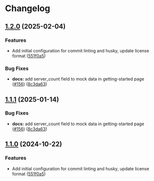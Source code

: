 # Changelog

## [1.2.0](https://github.com/discordplace/discord.place/compare/docs-v1.1.1...docs@v1.2.0) (2025-02-04)


### Features

* Add initial configuration for commit linting and husky, update license format ([551f0a5](https://github.com/discordplace/discord.place/commit/551f0a5256b924ce2d6baed9bd475db11d1cacb6))


### Bug Fixes

* **docs:** add server_count field to mock data in getting-started page ([#156](https://github.com/discordplace/discord.place/issues/156)) ([8c3da63](https://github.com/discordplace/discord.place/commit/8c3da635b23be3ddf864794f07cd02d614d3f18f))

## [1.1.1](https://github.com/discordplace/discord.place/compare/docs@v1.1.0...docs@v1.1.1) (2025-01-14)


### Bug Fixes

* **docs:** add server_count field to mock data in getting-started page ([#156](https://github.com/discordplace/discord.place/issues/156)) ([8c3da63](https://github.com/discordplace/discord.place/commit/8c3da635b23be3ddf864794f07cd02d614d3f18f))

## [1.1.0](https://github.com/discordplace/discord.place/compare/docs-v1.0.0...docs@v1.1.0) (2024-10-22)


### Features

* Add initial configuration for commit linting and husky, update license format ([551f0a5](https://github.com/discordplace/discord.place/commit/551f0a5256b924ce2d6baed9bd475db11d1cacb6))
